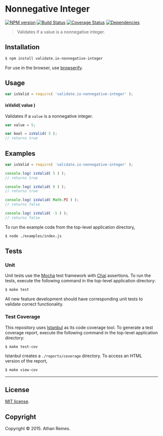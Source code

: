Nonnegative Integer
===
[![NPM version][npm-image]][npm-url] [![Build Status][travis-image]][travis-url] [![Coverage Status][coveralls-image]][coveralls-url] [![Dependencies][dependencies-image]][dependencies-url]

> Validates if a value is a nonnegative integer.


## Installation

``` bash
$ npm install validate.io-nonnegative-integer
```

For use in the browser, use [browserify](https://github.com/substack/node-browserify).


## Usage

``` javascript
var isValid = require( 'validate.io-nonnegative-integer' );
```

#### isValid( value )

Validates if a `value` is a nonnegative integer.

``` javascript
var value = 5;

var bool = isValid( 5 );
// returns true
```


## Examples

``` javascript
var isValid = require( 'validate.io-nonnegative-integer' );

console.log( isValid( 5 ) );
// returns true

console.log( isValid( 0 ) );
// returns true

console.log( isValid( Math.PI ) );
// returns false

console.log( isValid( -5 ) );
// returns false
```

To run the example code from the top-level application directory,

``` bash
$ node ./examples/index.js
```


## Tests

### Unit

Unit tests use the [Mocha](http://mochajs.org) test framework with [Chai](http://chaijs.com) assertions. To run the tests, execute the following command in the top-level application directory:

``` bash
$ make test
```

All new feature development should have corresponding unit tests to validate correct functionality.


### Test Coverage

This repository uses [Istanbul](https://github.com/gotwarlost/istanbul) as its code coverage tool. To generate a test coverage report, execute the following command in the top-level application directory:

``` bash
$ make test-cov
```

Istanbul creates a `./reports/coverage` directory. To access an HTML version of the report,

``` bash
$ make view-cov
```


---
## License

[MIT license](http://opensource.org/licenses/MIT). 


## Copyright

Copyright &copy; 2015. Athan Reines.


[npm-image]: http://img.shields.io/npm/v/validate.io-nonnegative-integer.svg
[npm-url]: https://npmjs.org/package/validate.io-nonnegative-integer

[travis-image]: http://img.shields.io/travis/validate-io/nonnegative-integer/master.svg
[travis-url]: https://travis-ci.org/validate-io/nonnegative-integer

[coveralls-image]: https://img.shields.io/coveralls/validate-io/nonnegative-integer/master.svg
[coveralls-url]: https://coveralls.io/r/validate-io/nonnegative-integer?branch=master

[dependencies-image]: http://img.shields.io/david/validate-io/nonnegative-integer.svg
[dependencies-url]: https://david-dm.org/validate-io/nonnegative-integer

[dev-dependencies-image]: http://img.shields.io/david/dev/validate-io/nonnegative-integer.svg
[dev-dependencies-url]: https://david-dm.org/dev/validate-io/nonnegative-integer

[github-issues-image]: http://img.shields.io/github/issues/validate-io/nonnegative-integer.svg
[github-issues-url]: https://github.com/validate-io/nonnegative-integer/issues
